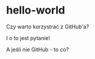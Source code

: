 hello-world
===========

Czy warto korzystrać z GitHub'a?

I o to jest pytanie!

A jeśli nie GitHub - to co?
